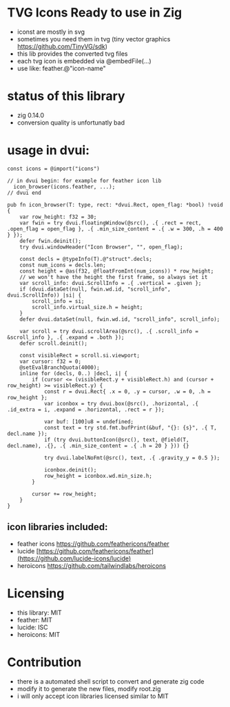 # TVG Icons Ready to use in Zig

- iconst are mostly in svg
- sometimes you need them in tvg (tiny vector graphics https://github.com/TinyVG/sdk)
- this lib provides the converted tvg files
- each tvg icon is embedded via @embedFile(...)
- use like: feather.@"icon-name"

# status of this library

- zig 0.14.0
- conversion quality is unfortunatly bad

# usage in dvui:
```zig
const icons = @import("icons")

// in dvui begin: for example for feather icon lib
  icon_browser(icons.feather, ...);
// dvui end

pub fn icon_browser(T: type, rect: *dvui.Rect, open_flag: *bool) !void {
    var row_height: f32 = 30;
    var fwin = try dvui.floatingWindow(@src(), .{ .rect = rect, .open_flag = open_flag }, .{ .min_size_content = .{ .w = 300, .h = 400 } });
    defer fwin.deinit();
    try dvui.windowHeader("Icon Browser", "", open_flag);

    const decls = @typeInfo(T).@"struct".decls;
    const num_icons = decls.len;
    const height = @as(f32, @floatFromInt(num_icons)) * row_height;
    // we won't have the height the first frame, so always set it
    var scroll_info: dvui.ScrollInfo = .{ .vertical = .given };
    if (dvui.dataGet(null, fwin.wd.id, "scroll_info", dvui.ScrollInfo)) |si| {
        scroll_info = si;
        scroll_info.virtual_size.h = height;
    }
    defer dvui.dataSet(null, fwin.wd.id, "scroll_info", scroll_info);

    var scroll = try dvui.scrollArea(@src(), .{ .scroll_info = &scroll_info }, .{ .expand = .both });
    defer scroll.deinit();

    const visibleRect = scroll.si.viewport;
    var cursor: f32 = 0;
    @setEvalBranchQuota(4000);
    inline for (decls, 0..) |decl, i| {
        if (cursor <= (visibleRect.y + visibleRect.h) and (cursor + row_height) >= visibleRect.y) {
            const r = dvui.Rect{ .x = 0, .y = cursor, .w = 0, .h = row_height };
            var iconbox = try dvui.box(@src(), .horizontal, .{ .id_extra = i, .expand = .horizontal, .rect = r });

            var buf: [100]u8 = undefined;
            const text = try std.fmt.bufPrint(&buf, "{}: {s}", .{ T, decl.name });
            if (try dvui.buttonIcon(@src(), text, @field(T, decl.name), .{}, .{ .min_size_content = .{ .h = 20 } })) {}

            try dvui.labelNoFmt(@src(), text, .{ .gravity_y = 0.5 });

            iconbox.deinit();
            row_height = iconbox.wd.min_size.h;
        }

        cursor += row_height;
    }
}
```

## icon libraries included:

- feather icons https://github.com/feathericons/feather
- lucide [https://github.com/feathericons/feather](https://github.com/lucide-icons/lucide)
- heroicons https://github.com/tailwindlabs/heroicons

# Licensing

- this library: MIT
- feather: MIT
- lucide: ISC
- heroicons: MIT

# Contribution

- there is a automated shell script to convert and generate zig code
- modify it to generate the new files, modify root.zig
- i will only accept icon libraries licensed similar to MIT
